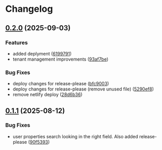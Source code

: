 # Changelog

## [0.2.0](https://github.com/HCL-CDP-TA/cdp-console/compare/v0.1.1...v0.2.0) (2025-09-03)


### Features

* added deplyment ([6199791](https://github.com/HCL-CDP-TA/cdp-console/commit/6199791038a19b23436bf2b035f54f260ffc8c86))
* tenant management improvements ([93af7be](https://github.com/HCL-CDP-TA/cdp-console/commit/93af7bea9e2f9eb8cd8a85e7cc2d31ab265dc311))


### Bug Fixes

* deploy changes for release-please ([bfc9003](https://github.com/HCL-CDP-TA/cdp-console/commit/bfc9003c307b0f8c3a077a0a17af5c45137c46d9))
* deploy changes for release-please (remove unused file) ([5290ef8](https://github.com/HCL-CDP-TA/cdp-console/commit/5290ef83ed4b3d0e5156b708841255314baa738b))
* remove netlify deploy ([28d6b36](https://github.com/HCL-CDP-TA/cdp-console/commit/28d6b36d940450f66a559b6d0e9a5a775832814e))

## [0.1.1](https://github.com/HCL-CDP-TA/admin-console/compare/v0.1.0...v0.1.1) (2025-08-12)


### Bug Fixes

* user properties search looking in the right field. Also added release-please ([90f5393](https://github.com/HCL-CDP-TA/admin-console/commit/90f53933d258b963affa520beac7aebb9ca67d2d))
